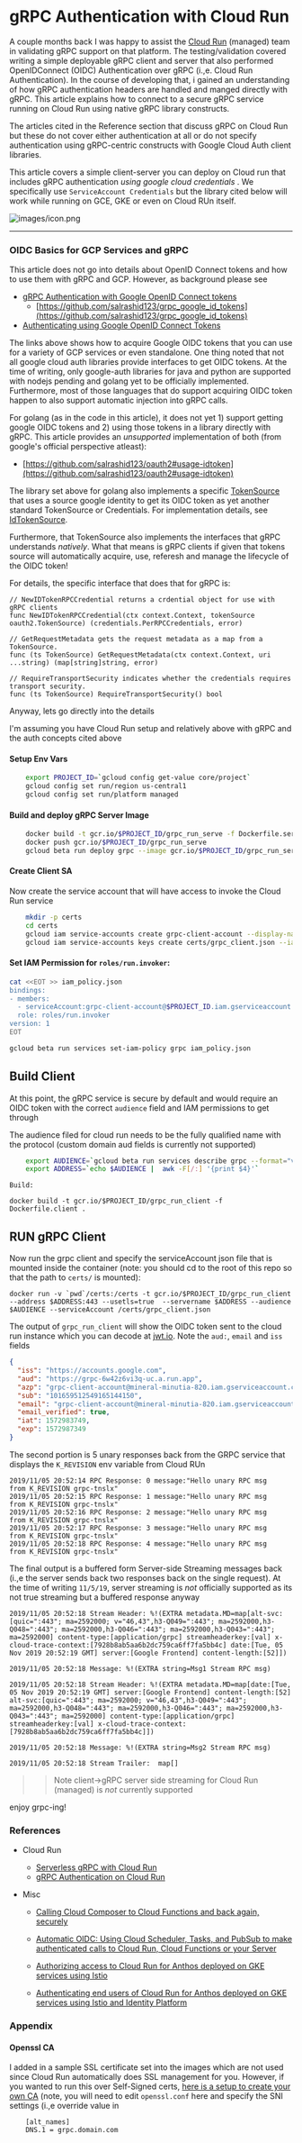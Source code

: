 
# gRPC Authentication with Cloud Run

A couple months back I was happy to assist the [Cloud Run](https://cloud.google.com/run/) (managed) team in validating gRPC support on that platform.  The testing/validation covered writing a simple deployable gRPC client and server that also performed OpenIDConnect (OIDC) Authentication over gRPC (i.,e. Cloud Run Authentication).   In the course of developing that, i gained an understanding of how gRPC authentication headers are handled and manged directly with gRPC.   This article explains how to connect to a secure gRPC service running on Cloud Run using native gRPC library constructs.

The articles cited in the Reference section that discuss gRPC on Cloud Run but these do not cover either authentication at all or do not specify authentication using gRPC-centric constructs with Google Cloud Auth client libraries.

This article covers a simple client-server you can deploy on Cloud run that includes gRPC authentication _using google cloud credentials_ .   We specifically use `ServiceAccount Credentials` but the library cited below will work while running on GCE, GKE or even on Cloud RUn itself.

![images/icon.png](images/icon.png)

---

### OIDC Basics for GCP Services and gRPC

This article does not go into details about OpenID Connect tokens and how to use them with gRPC and GCP.  However, as background please see

- [gRPC Authentication with Google OpenID Connect tokens](https://medium.com/google-cloud/grpc-authentication-with-google-openid-connect-tokens-812ceb3e5c41)
  - [https://github.com/salrashid123/grpc_google_id_tokens](https://github.com/salrashid123/grpc_google_id_tokens)
- [Authenticating using Google OpenID Connect Tokens](https://medium.com/google-cloud/authenticating-using-google-openid-connect-tokens-e7675051213b)

The links above shows how to acquire Google OIDC tokens that you can use for a variety of GCP services or even standalone. One thing noted that not all google cloud auth libraries provide interfaces to get OIDC tokens.  At the time of writing, only google-auth libraries for java and python are supported with nodejs pending and golang yet to be officially implemented.  Furthermore, most of those languages that do support acquiring OIDC token happen to also support automatic injection into gRPC calls. 

For golang (as in the code in this article), it does not yet 1) support getting google OIDC tokens and 2) using those tokens in a library directly with gRPC.  This article provides an _unsupported_ implementation of both (from google's official perspective atleast):

- [https://github.com/salrashid123/oauth2#usage-idtoken](https://github.com/salrashid123/oauth2#usage-idtoken)

The library set above for golang also implements a specific [TokenSource](https://godoc.org/golang.org/x/oauth2#TokenSource) that uses a source google identity to get its OIDC token as yet another standard TokenSource or Credentials.  For implementation details, see [IdTokenSource](https://github.com/salrashid123/oauth2/blob/master/google/idtoken.go#L46). 

Furthermore, that TokenSource also implements the interfaces that gRPC understands _natively_.   What that means is gRPC clients if given that tokens source will automatically acquire, use, referesh and manage the lifecycle of the OIDC token!

For details, the specific interface that does that for gRPC is:

```golang
// NewIDTokenRPCCredential returns a crdential object for use with gRPC clients
func NewIDTokenRPCCredential(ctx context.Context, tokenSource oauth2.TokenSource) (credentials.PerRPCCredentials, error) 

// GetRequestMetadata gets the request metadata as a map from a TokenSource.
func (ts TokenSource) GetRequestMetadata(ctx context.Context, uri ...string) (map[string]string, error)

// RequireTransportSecurity indicates whether the credentials requires transport security.
func (ts TokenSource) RequireTransportSecurity() bool
```


Anyway, lets go directly into the details


I'm assuming you have Cloud Run setup and relatively above with gRPC and the auth concepts cited above


#### Setup Env Vars 

```bash
    export PROJECT_ID=`gcloud config get-value core/project`
    gcloud config set run/region us-central1
    gcloud config set run/platform managed
```

#### Build and deploy gRPC Server Image

```bash
    docker build -t gcr.io/$PROJECT_ID/grpc_run_serve -f Dockerfile.server .
    docker push gcr.io/$PROJECT_ID/grpc_run_serve
    gcloud beta run deploy grpc --image gcr.io/$PROJECT_ID/grpc_run_serve
```

#### Create Client SA

Now create the service account that will have access to invoke the Cloud Run service

```bash
    mkdir -p certs
    cd certs
    gcloud iam service-accounts create grpc-client-account --display-name "gRPC Client Service Account"
    gcloud iam service-accounts keys create certs/grpc_client.json --iam-account=grpc-client-account@$PROJECT_ID.iam.gserviceaccount.com
```

#### Set IAM Permission for `roles/run.invoker`:

```bash
cat <<EOT >> iam_policy.json
bindings:
- members:
  - serviceAccount:grpc-client-account@$PROJECT_ID.iam.gserviceaccount.com
  role: roles/run.invoker
version: 1
EOT

gcloud beta run services set-iam-policy grpc iam_policy.json 
```

## Build Client

At this point, the gRPC service is secure by default and would require an OIDC token with the correct `audience` field and IAM permissions to get through

The audience filed for cloud run needs to be the fully qualified name with the protocol (custom domain aud fields is currently not supported)

```bash
    export AUDIENCE=`gcloud beta run services describe grpc --format="value(status.address.hostname)"`
    export ADDRESS=`echo $AUDIENCE |  awk -F[/:] '{print $4}'`
```

    Build:

```
docker build -t gcr.io/$PROJECT_ID/grpc_run_client -f Dockerfile.client .
```

## RUN gRPC Client

Now run the grpc client and specify the serviceAccount json file that is mounted inside the container (note: you should cd to the root of this repo so that the path to `certs/` is mounted):

```
docker run -v `pwd`/certs:/certs -t gcr.io/$PROJECT_ID/grpc_run_client --address $ADDRESS:443 --usetls=true  --servername $ADDRESS --audience $AUDIENCE --serviceAccount /certs/grpc_client.json
```

The output of `grpc_run_client` will show the OIDC token sent to the cloud run instance which you can decode at [jwt.io](jwt.io).  Note the `aud:`, `email` and `iss` fields 

```json
{
  "iss": "https://accounts.google.com",
  "aud": "https://grpc-6w42z6vi3q-uc.a.run.app",
  "azp": "grpc-client-account@mineral-minutia-820.iam.gserviceaccount.com",
  "sub": "101659512549165144150",
  "email": "grpc-client-account@mineral-minutia-820.iam.gserviceaccount.com",
  "email_verified": true,
  "iat": 1572983749,
  "exp": 1572987349
}
```

The second portion is 5 unary responses back from the GRPC service that displays the `K_REVISION` env variable from Cloud RUn

```
2019/11/05 20:52:14 RPC Response: 0 message:"Hello unary RPC msg   from K_REVISION grpc-tnslx" 
2019/11/05 20:52:15 RPC Response: 1 message:"Hello unary RPC msg   from K_REVISION grpc-tnslx" 
2019/11/05 20:52:16 RPC Response: 2 message:"Hello unary RPC msg   from K_REVISION grpc-tnslx" 
2019/11/05 20:52:17 RPC Response: 3 message:"Hello unary RPC msg   from K_REVISION grpc-tnslx" 
2019/11/05 20:52:18 RPC Response: 4 message:"Hello unary RPC msg   from K_REVISION grpc-tnslx" 
```

The final output is a buffered form Server-side Streaming messages back (i.,e the server sends back two responses back on the single request).
At the time of writing `11/5/19`, server streaming is _not_ officially supported as its not true streaming but a buffered response anyway 

```
2019/11/05 20:52:18 Stream Header: %!(EXTRA metadata.MD=map[alt-svc:[quic=":443"; ma=2592000; v="46,43",h3-Q049=":443"; ma=2592000,h3-Q048=":443"; ma=2592000,h3-Q046=":443"; ma=2592000,h3-Q043=":443"; ma=2592000] content-type:[application/grpc] streamheaderkey:[val] x-cloud-trace-context:[7928b8ab5aa6b2dc759ca6ff7fa5bb4c] date:[Tue, 05 Nov 2019 20:52:19 GMT] server:[Google Frontend] content-length:[52]])

2019/11/05 20:52:18 Message: %!(EXTRA string=Msg1 Stream RPC msg)

2019/11/05 20:52:18 Stream Header: %!(EXTRA metadata.MD=map[date:[Tue, 05 Nov 2019 20:52:19 GMT] server:[Google Frontend] content-length:[52] alt-svc:[quic=":443"; ma=2592000; v="46,43",h3-Q049=":443"; ma=2592000,h3-Q048=":443"; ma=2592000,h3-Q046=":443"; ma=2592000,h3-Q043=":443"; ma=2592000] content-type:[application/grpc] streamheaderkey:[val] x-cloud-trace-context:[7928b8ab5aa6b2dc759ca6ff7fa5bb4c]])

2019/11/05 20:52:18 Message: %!(EXTRA string=Msg2 Stream RPC msg)

2019/11/05 20:52:18 Stream Trailer:  map[]
```


>> Note client->gRPC server side streaming for Cloud Run (managed) is _not_ currently supported


enjoy grpc-ing!


### References
- Cloud Run
  - [Serverless gRPC with Cloud Run](https://medium.com/@petomalina/%EF%B8%8Fserverless-grpc-with-cloud-run-bab3622a47da)
  - [gRPC Authentication on Cloud Run](https://ahmet.im/blog/grpc-auth-cloud-run/)

- Misc
  - [Calling Cloud Composer to Cloud Functions and back again, securely](https://medium.com/google-cloud/calling-cloud-composer-to-cloud-functions-and-back-again-securely-8e65d783acce)
  - [Automatic OIDC: Using Cloud Scheduler, Tasks, and PubSub to make authenticated calls to Cloud Run, Cloud Functions or your Server](https://medium.com/google-cloud/automatic-oidc-using-cloud-scheduler-tasks-and-pubsub-to-make-authenticated-calls-to-cloud-run-de9e7e9cec3f)

  - [Authorizing access to Cloud Run for Anthos deployed on GKE services using Istio](https://cloud.google.com/solutions/authorizing-access-to-cloud-run-on-gke-services-using-istio)
  - [Authenticating end users of Cloud Run for Anthos deployed on GKE services using Istio and Identity Platform](https://cloud.google.com/solutions/authenticating-cloud-run-on-gke-end-users-using-istio-and-identity-platform)

### Appendix

#### Openssl CA

I added in a sample SSL certificate set into the images which are not used since Cloud Run automatically does SSL management for you.  However, if you wanted to run this over Self-Signed certs, [here is a setup to create your own CA](https://github.com/salrashid123/squid_proxy#generating-new-ca
) (note, you will need to edit `openssl.conf` here and specify the SNI settings (i.,e override value in 
```
    [alt_names]
    DNS.1 = grpc.domain.com
```

